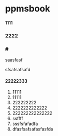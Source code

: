 # ppmsbook

#### 1111

### 2222

### \#

saasfasf

sfsafsafsafd

#### 22222333

1. 11111
2. 11111
3. 222222222
4. 2222222222222
5. 222222222222222
6. ssffff
7. sssfsfafadfa
8. dfasfsafsafasfasfda



